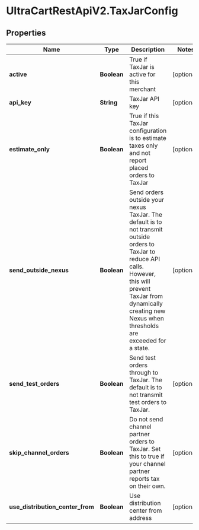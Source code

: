 # UltraCartRestApiV2.TaxJarConfig

## Properties

Name | Type | Description | Notes
------------ | ------------- | ------------- | -------------
**active** | **Boolean** | True if TaxJar is active for this merchant | [optional] 
**api_key** | **String** | TaxJar API key | [optional] 
**estimate_only** | **Boolean** | True if this TaxJar configuration is to estimate taxes only and not report placed orders to TaxJar | [optional] 
**send_outside_nexus** | **Boolean** | Send orders outside your nexus TaxJar.  The default is to not transmit outside orders to TaxJar to reduce API calls.  However, this will prevent TaxJar from dynamically creating new Nexus when thresholds are exceeded for a state. | [optional] 
**send_test_orders** | **Boolean** | Send test orders through to TaxJar.  The default is to not transmit test orders to TaxJar. | [optional] 
**skip_channel_orders** | **Boolean** | Do not send channel partner orders to TaxJar.  Set this to true if your channel partner reports tax on their own. | [optional] 
**use_distribution_center_from** | **Boolean** | Use distribution center from address | [optional] 


